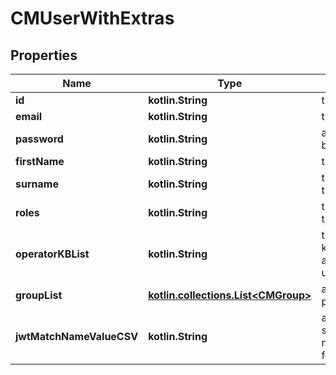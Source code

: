 
# CMUserWithExtras

## Properties
Name | Type | Description | Notes
------------ | ------------- | ------------- | -------------
**id** | **kotlin.String** | the user&#39;s id (its guid id). | 
**email** | **kotlin.String** | the email of this user | 
**password** | **kotlin.String** | a password for this user (or blank if not to be changed) | 
**firstName** | **kotlin.String** | the first-name of this user | 
**surname** | **kotlin.String** | the last-name (surname) of this user | 
**roles** | **kotlin.String** | the roles to be associated with this user | 
**operatorKBList** | **kotlin.String** | the operator-id and knowledge-base id to be associated with this user.  This user is to be an operator if set. | 
**groupList** | [**kotlin.collections.List&lt;CMGroup&gt;**](CMGroup.md) | a list of groups this user is part of (can be empty) | 
**jwtMatchNameValueCSV** | **kotlin.String** | an optional set of csv separated name1&#x3D;value1,name2&#x3D;value2 for JWT matching | 



